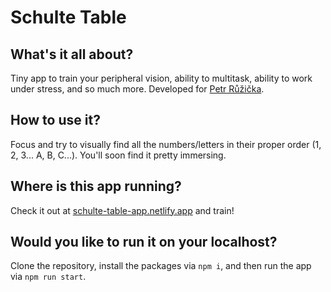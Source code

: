 # Schulte Table

## What's it all about?

Tiny app to train your peripheral vision, ability to multitask, ability to work under stress, and so much more. Developed for [Petr Růžička](https://www.petrruzicka.com/blog/tabulky/).

## How to use it?

Focus and try to visually find all the numbers/letters in their proper order (1, 2, 3... A, B, C...). You'll soon find it pretty immersing.

## Where is this app running?

Check it out at [schulte-table-app.netlify.app](https://schulte-table-app.netlify.app/) and train!

## Would you like to run it on your localhost?

Clone the repository, install the packages via `npm i`, and then run the app via `npm run start`.
